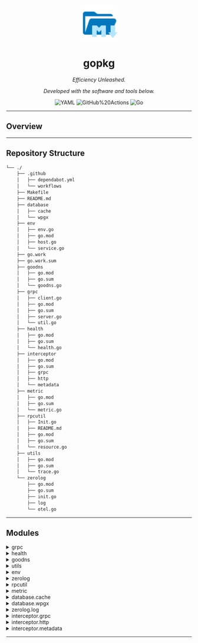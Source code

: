 <p align="center">
  <img src="https://raw.githubusercontent.com/PKief/vscode-material-icon-theme/ec559a9f6bfd399b82bb44393651661b08aaf7ba/icons/folder-markdown-open.svg" width="100" alt="project-logo">
</p>
<p align="center">
    <h1 align="center">gopkg</h1>
</p>
<p align="center">
    <em>Efficiency Unleashed.</em>
</p>
<p align="center">
	<!-- local repository, no metadata badges. -->
<p>
<p align="center">
		<em>Developed with the software and tools below.</em>
</p>
<p align="center">
	<img src="https://img.shields.io/badge/YAML-CB171E.svg?style=default&logo=YAML&logoColor=white" alt="YAML">
	<img src="https://img.shields.io/badge/GitHub%20Actions-2088FF.svg?style=default&logo=GitHub-Actions&logoColor=white" alt="GitHub%20Actions">
	<img src="https://img.shields.io/badge/Go-00ADD8.svg?style=default&logo=Go&logoColor=white" alt="Go">
</p>

<hr>

##  Overview


---

##  Repository Structure

```sh
└── ./
    ├── .github
    │   ├── dependabot.yml
    │   └── workflows
    ├── Makefile
    ├── README.md
    ├── database
    │   ├── cache
    │   └── wpgx
    ├── env
    │   ├── env.go
    │   ├── go.mod
    │   ├── host.go
    │   └── service.go
    ├── go.work
    ├── go.work.sum
    ├── goodns
    │   ├── go.mod
    │   ├── go.sum
    │   └── goodns.go
    ├── grpc
    │   ├── client.go
    │   ├── go.mod
    │   ├── go.sum
    │   ├── server.go
    │   └── util.go
    ├── health
    │   ├── go.mod
    │   ├── go.sum
    │   └── health.go
    ├── interceptor
    │   ├── go.mod
    │   ├── go.sum
    │   ├── grpc
    │   ├── http
    │   └── metadata
    ├── metric
    │   ├── go.mod
    │   ├── go.sum
    │   └── metric.go
    ├── rpcutil
    │   ├── Init.go
    │   ├── README.md
    │   ├── go.mod
    │   ├── go.sum
    │   └── resource.go
    ├── utils
    │   ├── go.mod
    │   ├── go.sum
    │   └── trace.go
    └── zerolog
        ├── go.mod
        ├── go.sum
        ├── init.go
        ├── log
        └── otel.go
```

---

##  Modules

<details closed><summary>grpc</summary>

| File                        | Summary                                                                                                                                                                                                                                                                                                                                                                                                                                                                                                                                                                                                                                                                                                                                                                                                                        |
| ---                         | ---                                                                                                                                                                                                                                                                                                                                                                                                                                                                                                                                                                                                                                                                                                                                                                                                                            |
| [server.go](grpc/server.go) | Establishes a gRPC server, configuring it with interceptors for logging, metrics, and context management, and integrates OpenTelemetry for distributed tracing. Facilitates the registration of services, manages server lifecycle, and ensures graceful shutdown.                                                                                                                                                                                                                                                                                                                                                                                                                                                                                                                                                             |
| [client.go](grpc/client.go) | Establishes a gRPC client connection, integrating logging, metrics, and error tracking through interceptors, enhancing observability and reliability in client-server communication.                                                                                                                                                                                                                                                                                                                                                                                                                                                                                                                                                                                                                                           |
| [go.sum](grpc/go.sum)       | The code file in question is integral to the overall architecture of the repository, which is structured to facilitate efficient management of dependencies, automated workflows, and documentation, alongside core components such as the Makefile and the database system. The primary purpose of this code file is to enhance the functionality of the database subsystem, specifically focusing on the caching mechanism. This enhancement aims to optimize data retrieval processes, ensuring faster access to frequently requested information and thereby improving the overall performance and responsiveness of the application. The critical features of this code file contribute to a more robust and scalable database architecture, aligning with the repositorys goal of maintaining a high-performance system. |
| [util.go](grpc/util.go)     | Determines device type from user agent strings, extracts IP addresses from HTTP requests, and manages metadata retrieval for context-aware operations in gRPC services.                                                                                                                                                                                                                                                                                                                                                                                                                                                                                                                                                                                                                                                        |

</details>

<details closed><summary>health</summary>

| File                          | Summary                                                                                                                                                                                                                                                                                                                                                                                                                                                                                                                                                                                                                                                                                                                                                                                                                                                                                                                                                                                                                                                                                                                                                                                                                                                                                                       |
| ---                           | ---                                                                                                                                                                                                                                                                                                                                                                                                                                                                                                                                                                                                                                                                                                                                                                                                                                                                                                                                                                                                                                                                                                                                                                                                                                                                                                           |
| [health.go](health/health.go) | Manages health checks for services, ensuring readiness and liveness by periodically probing dependencies and serving HTTP endpoints to report status, enhancing system reliability and uptime.                                                                                                                                                                                                                                                                                                                                                                                                                                                                                                                                                                                                                                                                                                                                                                                                                                                                                                                                                                                                                                                                                                                |

</details>

<details closed><summary>goodns</summary>

| File                          | Summary                                                                                                                                                                                                                  |
| ---                           | ---                                                                                                                                                                                                                      |
| [goodns.go](goodns/goodns.go) | Implements DNS A record lookups, offering flexibility in querying either default or specified DNS servers over TCP or UDP, enhancing domain resolution capabilities within the repositorys networking utilities.         |

</details>

<details closed><summary>utils</summary>

| File                       | Summary                                                                                                                                                                                                                    |
| ---                        | ---                                                                                                                                                                                                                        |
| [trace.go](utils/trace.go) | Initiates and configures tracing for the application, integrating OpenTelemetry to capture service-level and internal span details, enhancing observability and debugging capabilities.                                    |

</details>

<details closed><summary>env</summary>

| File                         | Summary                                                                                                                                                                     |
| ---                          | ---                                                                                                                                                                         |
| [env.go](env/env.go)         | Determines the environment mode by checking the ENV or OTEL_DEPLOYMENT_ENVIRONMENT environment variables, classifying it as production, beta, staging, local, or unit test. |
| [service.go](env/service.go) | Initializes and manages the service name by retrieving it from environment variables or setting it manually, ensuring a consistent identifier across the application.       |
| [host.go](env/host.go)       | Initializes and retrieves the host name from environment variables, defaulting to UnknownHost if not set, ensuring consistent identification across the system.             |

</details>

<details closed><summary>zerolog</summary>

| File                       | Summary                                                                                                                                                                                                                                                                                                                                                                                                                                                                                                                                                                                                                                                                                                                                                                                                                                                                                                                                                                                                                                                                                                                                                                                                                                                                                                                                                                                                  |
| ---                        | ---                                                                                                                                                                                                                                                                                                                                                                                                                                                                                                                                                                                                                                                                                                                                                                                                                                                                                                                                                                                                                                                                                                                                                                                                                                                                                                                                                                                                      |
| [otel.go](zerolog/otel.go) | Initializes a default logging system integrating OpenTelemetry for distributed tracing and zerolog for structured logging, adapting batch size based on environment staging status.                                                                                                                                                                                                                                                                                                                                                                                                                                                                                                                                                                                                                                                                                                                                                                                                                                                                                                                                                                                                                                                                                                                                                                                                                      |
| [init.go](zerolog/init.go) | Initializes the logging framework, adjusting log level based on debug mode and integrating OpenTelemetry for enhanced observability.                                                                                                                                                                                                                                                                                                                                                                                                                                                                                                                                                                                                                                                                                                                                                                                                                                                                                                                                                                                                                                                                                                                                                                                                                                                                     |

</details>


<details closed><summary>rpcutil</summary>

| File                               | Summary                                                                                                                                                                                                                                                                                                                                                                                                                                                                                                                                                                                                                                                                                                                                                                                                                                                                                       |
| ---                                | ---                                                                                                                                                                                                                                                                                                                                                                                                                                                                                                                                                                                                                                                                                                                                                                                                                                                                                           |
| [resource.go](rpcutil/resource.go) | Manages application resources, orchestrating their startup and graceful shutdown, while monitoring for system signals and errors to ensure stability and reliability.                                                                                                                                                                                                                                                                                                                                                                                                                                                                                                                                                                                                                                                                                                                         |
| [Init.go](rpcutil/Init.go)         | Configures and initializes various components of the application, including gRPC server, database, cache, health checks, and metrics, with customizable options for debugging and application naming.                                                                                                                                                                                                                                                                                                                                                                                                                                                                                                                                                                                                                                                                                         |

</details>

<details closed><summary>metric</summary>

| File                          | Summary                                                                                                                                                                                                                                                |
| ---                           | ---                                                                                                                                                                                                                                                    |
| [metric.go](metric/metric.go) | Implements a metrics server that exposes Prometheus metrics via HTTP, configurable through environment variables and listening on a specified port.                                                                                                    |

</details>

<details closed><summary>database.cache</summary>

| File                                          | Summary                                                                                                                                                                                                                                                                                                                                                                                                                                                                                                                                                                                                                                                                                                                                                                                                                                                                                                                                                                                                                                                                                                                                                                                                                                                                                                                                                                                             |
| ---                                           | ---                                                                                                                                                                                                                                                                                                                                                                                                                                                                                                                                                                                                                                                                                                                                                                                                                                                                                                                                                                                                                                                                                                                                                                                                                                                                                                                                                                                                 |
| [config.go](database/cache/config.go)         | Configures and initializes a Redis client with various modes and failover options, integrating tracing and metrics instrumentation for monitoring and reliability.                                                                                                                                                                                                                                                                                                                                                                                                                                                                                                                                                                                                                                                                                                                                                                                                                                                                                                                                                                                                                                                                                                                                                                                                                                  |
| [dcache.go](database/cache/dcache.go)         | Establishes a distributed caching system, integrating Redis and in-memory caching for efficient data retrieval and storage, configurable via environment variables to optimize performance and monitoring.                                                                                                                                                                                                                                                                                                                                                                                                                                                                                                                                                                                                                                                                                                                                                                                                                                                                                                                                                                                                                                                                                                                                                                                          |
| [cache.go](database/cache/cache.go)           | Implements a caching mechanism using Redis, providing methods to retrieve, set, and invalidate cache entries with optional expiration and locking for concurrent access control.                                                                                                                                                                                                                                                                                                                                                                                                                                                                                                                                                                                                                                                                                                                                                                                                                                                                                                                                                                                                                                                                                                                                                                                                                    |
| [init.go](database/cache/init.go)             | Initializes the caching system by establishing a Redis connection and initializing a distributed cache instance, ensuring efficient data storage and retrieval for the application.                                                                                                                                                                                                                                                                                                                                                                                                                                                                                                                                                                                                                                                                                                                                                                                                                                                                                                                                                                                                                                                                                                                                                                                                                 |

</details>

<details closed><summary>database.wpgx</summary>

| File                             | Summary                                                                                                                                                                                                                                                                                                                                                                                                                                                                                                                                                                                                                                                                                                                                                                                                                                                                                          |
| ---                              | ---                                                                                                                                                                                                                                                                                                                                                                                                                                                                                                                                                                                                                                                                                                                                                                                                                                                                                              |
| [pool.go](database/wpgx/pool.go) | Initializes a WPGX database pool, integrating environment configuration and logging for robust database connectivity within the applications architecture.                                                                                                                                                                                                                                                                                                                                                                                                                                                                                                                                                                                                                                                                                                                                       |
| [init.go](database/wpgx/init.go) | Initializes the database connection pool, ensuring a timed context for establishing a PostgreSQL connection, critical for managing database interactions within the application.                                                                                                                                                                                                                                                                                                                                                                                                                                                                                                                                                                                                                                                                                                                 |

</details>

<details closed><summary>zerolog.log</summary>

| File                         | Summary                                                                                                                                                                                  |
| ---                          | ---                                                                                                                                                                                      |
| [ctx.go](zerolog/log/ctx.go) | Enhances logging capabilities by integrating context-aware logging, configurable output, and customizable logging levels, ensuring detailed and flexible logging across the application. |

</details>


<details closed><summary>interceptor.grpc</summary>

| File                                        | Summary                                                                                                                                                                                                                        |
| ---                                         | ---                                                                                                                                                                                                                            |
| [recovery.go](interceptor/grpc/recovery.go) | Implements error recovery for gRPC services, capturing panics and logging detailed stack traces, enhancing system stability and aiding in debugging.                                                                           |
| [context.go](interceptor/grpc/context.go)   | Enhances gRPC communication by intercepting and enriching context with metadata, including request source, JWT tokens, access tokens, Galxe ID, and origin, ensuring secure and informed processing of requests and responses. |

</details>

<details closed><summary>interceptor.http</summary>

| File                                  | Summary                                                                                                                                                                    |
| ---                                   | ---                                                                                                                                                                        |
| [proxy.go](interceptor/http/proxy.go) | Enhances HTTP request handling by adjusting the `RemoteAddr` field based on the `X-Forwarded-For` header, ensuring accurate client IP tracking in reverse proxy scenarios. |

</details>

<details closed><summary>interceptor.metadata</summary>

| File                                            | Summary                                                                                                                                                                           |
| ---                                             | ---                                                                                                                                                                               |
| [metadata.go](interceptor/metadata/metadata.go) | Defines context keys and request sources for metadata storage, facilitating identification and categorization of incoming requests within the applications interceptor framework. |

</details>


---